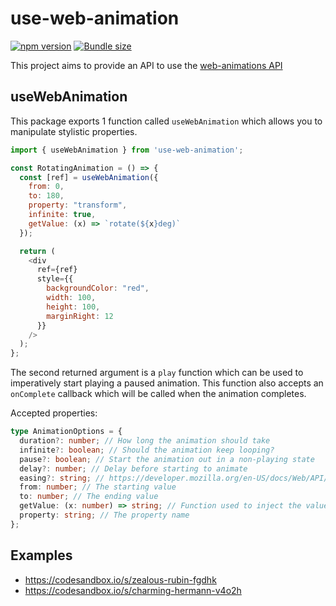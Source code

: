 # use-web-animation

[![npm version](https://badgen.net/npm/v/use-web-animation)](https://www.npmjs.com/package/use-web-animation)
[![Bundle size](https://badgen.net/bundlephobia/minzip/use-web-animation)](https://badgen.net/bundlephobia/minzip/use-web-animation)

This project aims to provide an API to use the [web-animations API](https://developer.mozilla.org/en-US/docs/Web/API/Web_Animations_API)

## useWebAnimation

This package exports 1 function called `useWebAnimation` which allows you to manipulate stylistic properties.

```js
import { useWebAnimation } from 'use-web-animation';

const RotatingAnimation = () => {
  const [ref] = useWebAnimation({
    from: 0,
    to: 180,
    property: "transform",
    infinite: true,
    getValue: (x) => `rotate(${x}deg)`
  });

  return (
    <div
      ref={ref}
      style={{
        backgroundColor: "red",
        width: 100,
        height: 100,
        marginRight: 12
      }}
    />
  );
};
```

The second returned argument is a `play` function which can be used to imperatively
start playing a paused animation. This function also accepts an `onComplete` callback
which will be called when the animation completes.

Accepted properties:

```ts
type AnimationOptions = {
  duration?: number; // How long the animation should take
  infinite?: boolean; // Should the animation keep looping?
  pause?: boolean; // Start the animation out in a non-playing state
  delay?: number; // Delay before starting to animate
  easing?: string; // https://developer.mozilla.org/en-US/docs/Web/API/EffectTiming/easing
  from: number; // The starting value
  to: number; // The ending value
  getValue: (x: number) => string; // Function used to inject the value for "from" and "to"
  property: string; // The property name
};
```

## Examples

- https://codesandbox.io/s/zealous-rubin-fgdhk
- https://codesandbox.io/s/charming-hermann-v4o2h
